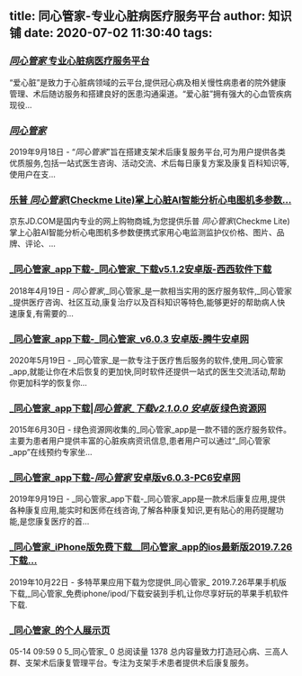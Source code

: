 
title: 同心管家-专业心脏病医疗服务平台
author: 知识铺
date: 2020-07-02 11:30:40
tags:
---
  
### [_同心管家_ 专业心脏病医疗服务平台](https://zshipu.com/t?url=http://www.ixinzang.com/)

 “爱心脏”是致力于心脏病领域的云平台,提供冠心病及相关慢性病患者的院外健康管理、术后随访服务和搭建良好的医患沟通渠道。“爱心脏”拥有强大的心血管疾病现役...

<style>.c-group-top{margin-bottom:0!important;padding:10px 10px 11px;border-top:1px solid #E3E3E3;border-left:1px solid #E3E3E3;border-right:1px solid #E3E3E3}.c-group-middle{margin-bottom:0!important;padding:0 10px 11px;border-left:1px solid #E3E3E3;border-right:1px solid #E3E3E3}.c-group-bottom{padding:0 10px 10px;border-left:1px solid #E3E3E3;border-right:1px solid #E3E3E3;border-bottom:1px solid #E3E3E3}.c-group-title{margin-bottom:5px;font-size:16px}.c-group{width:516px!important}</style>

### [_同心管家_](https://zshipu.com/t?url=https://a.app.qq.com/o/simple.jsp?pkgname=com.lepu.pasm)

 2019年9月18日 - “_同心管家_”旨在搭建支架术后康复服务平台,可为用户提供各类优质服务,包括一站式医生咨询、活动交流、术后每日康复方案及康复百科知识等,使用户在支...

### [乐普 _同心管家_(Checkme Lite)掌上心脏AI智能分析心电图机多参数...](https://zshipu.com/t?url=http://item.m.jd.com/product/27024281549.html)

 京东JD.COM是国内专业的网上购物商城,为您提供乐普 _同心管家_(Checkme Lite)掌上心脏AI智能分析心电图机多参数便携式家用心电监测监护仪价格、图片、品牌、评论、...

### [_同心管家_app下载-_同心管家_下载v5.1.2安卓版-西西软件下载](https://zshipu.com/t?url=https://www.cr173.com/soft/616572.html)

 2018年4月19日 - _同心管家_,_同心管家_是一款相当实用的医疗服务软件,_同心管家_提供医疗咨询、社区互动,康复治疗以及百科知识等特色,能够更好的帮助病人快速康复,有需要的...

### [_同心管家_app下载-_同心管家_v6.0.3 安卓版-腾牛安卓网](https://zshipu.com/t?url=https://www.qqtn.com/azsoft/307416.html)

 2020年5月19日 - _同心管家_是一款专注于医疗售后服务的软件,使用_同心管家_app,就能让你在术后恢复的更加快,同时软件还提供一站式的医生交流活动,帮助你更加科学的恢复你...

### [_同心管家_app下载|_同心管家_下载v2.1.0.0 安卓版_ 绿色资源网](https://zshipu.com/t?url=http://www.downcc.com/soft/55236.html)

 2015年6月30日 - 绿色资源网收集的_同心管家_app是一款不错的医疗服务软件。主要为患者用户提供丰富的心脏疾病资讯信息,患者用户可以通过“_同心管家_app”在线预约专家坐...

### [_同心管家_app下载-_同心管家_ 安卓版v6.0.3-PC6安卓网](https://zshipu.com/t?url=http://www.pc6.com/az/226738.html)

 2019年9月19日 - _同心管家_app下载-_同心管家_app是一款术后康复应用,提供各种康复应用,能实时和医师在线咨询,了解各种康复知识,更有贴心的用药提醒功能,是您康复医疗的首...

### [_同心管家_iPhone版免费下载__同心管家_app的ios最新版2019.7.26下载...](https://zshipu.com/t?url=https://www.duote.com/ios/75547.html)

 2019年10月22日 - 多特苹果应用下载为您提供_同心管家_ 2019.7.26苹果手机版下载,_同心管家_免费iphone/ipod/下载安装到手机,让你尽享好玩的苹果手机软件下载.

### [_同心管家_的个人展示页](https://zshipu.com/t?url=https://mp.sohu.com/profile?xpt=QzYwNDNCMjgzRUFBOTI4MTkwQjAzNjBBOTJENjdGNjNAcXEuc29odS5jb20=&_f=index_pagemp_1)

 05-14 09:59 0 5_同心管家_ 0 总阅读量 1378 总内容量致力打造冠心病、三高人群、支架术后康复管理平台。专注为支架手术患者提供术后康复服务。
